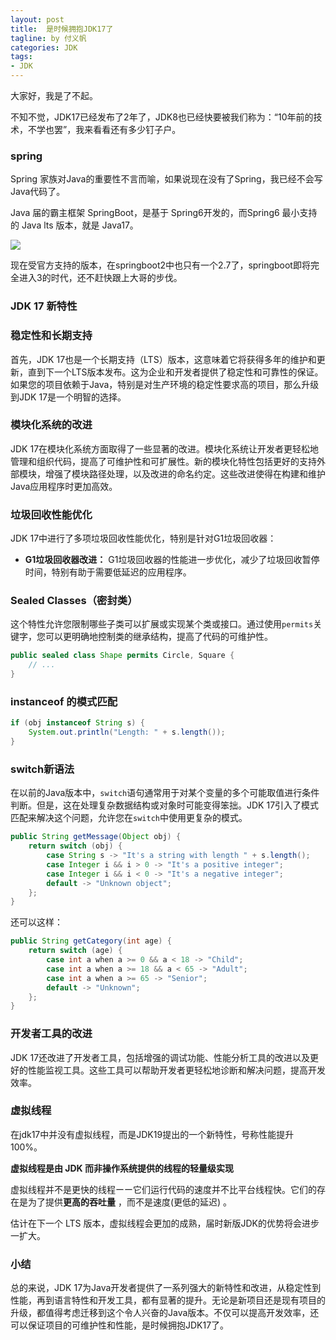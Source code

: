 ```yaml
---
layout: post
title:  是时候拥抱JDK17了
tagline: by 付义帆
categories: JDK
tags:
- JDK
---
```


大家好，我是了不起。

不知不觉，JDK17已经发布了2年了，JDK8也已经快要被我们称为：“10年前的技术，不学也罢”，我来看看还有多少钉子户。

<!--more-->

### spring

Spring 家族对Java的重要性不言而喻，如果说现在没有了Spring，我已经不会写Java代码了。

Java 届的霸主框架 SpringBoot，是基于 Spring6开发的，而Spring6 最小支持的 Java lts 版本，就是 Java17。

![](https://www.javanorth.cn/assets/images/2023/fu/image-20230905163451115.png)

现在受官方支持的版本，在springboot2中也只有一个2.7了，springboot即将完全进入3的时代，还不赶快跟上大哥的步伐。

### JDK 17 新特性

### 稳定性和长期支持

首先，JDK 17也是一个长期支持（LTS）版本，这意味着它将获得多年的维护和更新，直到下一个LTS版本发布。这为企业和开发者提供了稳定性和可靠性的保证。如果您的项目依赖于Java，特别是对生产环境的稳定性要求高的项目，那么升级到JDK 17是一个明智的选择。

### 模块化系统的改进

JDK 17在模块化系统方面取得了一些显著的改进。模块化系统让开发者更轻松地管理和组织代码，提高了可维护性和可扩展性。新的模块化特性包括更好的支持外部模块，增强了模块路径处理，以及改进的命名约定。这些改进使得在构建和维护Java应用程序时更加高效。

### 垃圾回收性能优化

JDK 17中进行了多项垃圾回收性能优化，特别是针对G1垃圾回收器：

- **G1垃圾回收器改进：** G1垃圾回收器的性能进一步优化，减少了垃圾回收暂停时间，特别有助于需要低延迟的应用程序。

### Sealed Classes（密封类）

这个特性允许您限制哪些子类可以扩展或实现某个类或接口。通过使用`permits`关键字，您可以更明确地控制类的继承结构，提高了代码的可维护性。

```java
public sealed class Shape permits Circle, Square {
    // ...
}
```

### instanceof 的模式匹配

```java
if (obj instanceof String s) {
    System.out.println("Length: " + s.length());
}
```

### switch新语法

在以前的Java版本中，`switch`语句通常用于对某个变量的多个可能取值进行条件判断。但是，这在处理复杂数据结构或对象时可能变得笨拙。JDK 17引入了模式匹配来解决这个问题，允许您在`switch`中使用更复杂的模式。

```java
public String getMessage(Object obj) {
    return switch (obj) {
        case String s -> "It's a string with length " + s.length();
        case Integer i && i > 0 -> "It's a positive integer";
        case Integer i && i < 0 -> "It's a negative integer";
        default -> "Unknown object";
    };
}
```

还可以这样：

````java
public String getCategory(int age) {
    return switch (age) {
        case int a when a >= 0 && a < 18 -> "Child";
        case int a when a >= 18 && a < 65 -> "Adult";
        case int a when a >= 65 -> "Senior";
        default -> "Unknown";
    };
}
````

### 开发者工具的改进

JDK 17还改进了开发者工具，包括增强的调试功能、性能分析工具的改进以及更好的性能监视工具。这些工具可以帮助开发者更轻松地诊断和解决问题，提高开发效率。

### 虚拟线程

在jdk17中并没有虚拟线程，而是JDK19提出的一个新特性，号称性能提升100%。

**虚拟线程是由 JDK 而非操作系统提供的线程的轻量级实现**

虚拟线程并不是更快的线程ーー它们运行代码的速度并不比平台线程快。它们的存在是为了提供**更高的吞吐量** ，而不是速度(更低的延迟) 。

估计在下一个 LTS 版本，虚拟线程会更加的成熟，届时新版JDK的优势将会进步一扩大。

### 小结

总的来说，JDK 17为Java开发者提供了一系列强大的新特性和改进，从稳定性到性能，再到语言特性和开发工具，都有显著的提升。无论是新项目还是现有项目的升级，都值得考虑迁移到这个令人兴奋的Java版本。不仅可以提高开发效率，还可以保证项目的可维护性和性能，是时候拥抱JDK17了。
